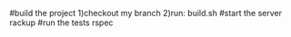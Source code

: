 ﻿#build the project 
1)checkout my branch
2)run: build.sh
#start the server
 rackup
#run the tests
 rspec

